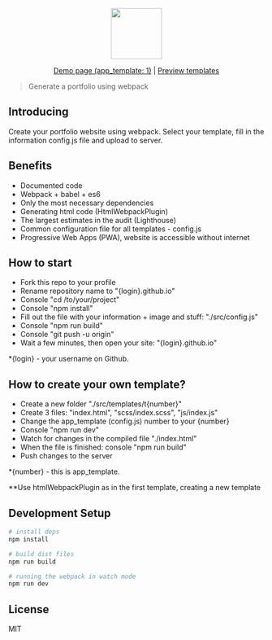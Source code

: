 <p align="center">
  <img src="https://github.com/WPortfolio/WPortfolio/blob/master/static/images/resume.png" height="100">
</p>
<p align="center">
  <a href="https://wportfolio.github.io/">Demo page (app_template: 1)</a> |
  <a href="https://github.com/WPortfolio/WPortfolio/tree/master/src/templates">Preview templates</a>
</p>

> Generate a portfolio using webpack

## Introducing

Create your portfolio website using webpack.
Select your template, fill in the information config.js file and upload to server.

## Benefits

- Documented code
- Webpack + babel + es6
- Only the most necessary dependencies
- Generating html code (HtmlWebpackPlugin)
- The largest estimates in the audit (Lighthouse)
- Common configuration file for all templates - config.js
- Progressive Web Apps (PWA), website is accessible without internet

## How to start

- Fork this repo to your profile
- Rename repository name to "{login}.github.io"
- Console "cd /to/your/project"
- Console "npm install"
- Fill out the file with your information + image and stuff: "./src/config.js"
- Console "npm run build"
- Console "git push -u origin"
- Wait a few minutes, then open your site: "{login}.github.io"

*{login} - your username on Github.

## How to create your own template?

- Create a new folder "./src/templates/t{number}"
- Create 3 files: "index.html", "scss/index.scss", "js/index.js"
- Change the app_template (config.js) number to your {number}
- Console "npm run dev"
- Watch for changes in the compiled file "./index.html"
- When the file is finished: console "npm run build"
- Push changes to the server

*{number} - this is app_template.

**Use htmlWebpackPlugin as in the first template, creating a new template

## Development Setup

``` bash
# install deps
npm install

# build dist files
npm run build

# running the webpack in watch mode
npm run dev
```

## License

MIT
